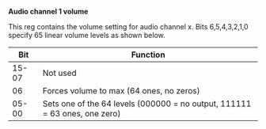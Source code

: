 **Audio channel 1 volume**

This reg contains the volume setting for audio channel x. Bits 6,5,4,3,2,1,0 specify 65 linear volume levels as shown below.

| Bit| Function  |
|---|---  |
|15-07| Not used  |
|06| Forces volume to max (64 ones, no zeros)  |
|05-00| Sets one of the 64 levels (000000 = no output, 111111 = 63 ones, one zero)|

